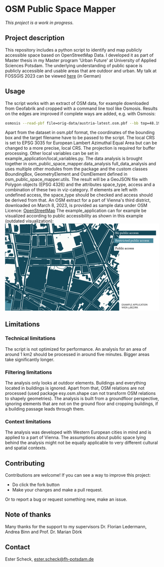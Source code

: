 # OSM Public Space Mapper

*This project is a work in progress.*

## Project description
This repository includes a python script to identify and map publicly accessible space based on OpenStreetMap Data.
I developed it as part of Master thesis in my Master program 'Urban Future' at University of Applied Sciences Potsdam.
The underlying understanding of public space is publicly accessible and usable areas that are outdoor and urban.
My talk at FOSSGIS 2023 can be viewed [here](https://pretalx.com/fossgis2023/talk/Y77U8A/) (in German)

## Usage

The script works with an extract of OSM data, for example downloaded from Geofabrik and cropped with a command line tool like Osmosis.
Results on the edges are improved if complete ways are added, e.g. with Osmosis:

```bash
osmosis --read-pbf file=orig-data/austria-latest.osm.pbf --bb top=48.1999 left=16.3843 bottom=48.1931 right=16.3977 completeWays=yes --wb data/sample-data-rennweg-to-arenbergpark.osm.pbf
```
Apart from the dataset in osm.pbf format, the coordinates of the bounding box and the target filename have to be passed to the script.
The local CRS is set to EPSG 3035 for European Lambert Azimuthal Equal Area but can be changed to a more precise, local CRS.
The projection is required for buffer processing.
Other local variables can be set in example_application/local_variables.py.
The data analysis is brought together in osm_public_space_mapper.data_analysis
full_data_analysis and uses multiple other modules from the package and the custom classes BoundingBox, GeometryElement and OsmElement defined in osm_public_space_mapper.utils.
The result will be a GeoJSON file with Polygon objects (EPSG 4326) and the attributes space_type, access and a combination of these two in viz-category.
If elements are left with undefined access, the space_type should be checked and access should be derived from that.
An OSM extract for a part of Vienna's third district, downloaded on March 8, 2023, is provided as sample data under OSM Licence: [OpenStreetMap](https://wiki.osmfoundation.org/wiki/Licence/Attribution_Guidelines)
The example_application can for example be visualized according to public accessibility as shown in this example (outdated visualization):
![visualization of publicly accessible space in the sample area in Vienna's third district](example_application/sample_visualization.png)

## Limitations

### Technical limitations

The script is not optimized for performance.
An analysis for an area of around 1 km2 should be processed in around five minutes.
Bigger areas take significantly longer.

### Filtering limitations

The analysis only looks at outdoor elements.
Buildings and everything located in buildings is ignored.
Apart from that, OSM relations are not processed (used package esy.osm.shape can not transform OSM relations to shapely geometries).
The analysis is built from a groundfloor perspective, ignoring elements that are not on the ground floor and cropping buildings, if a building passage leads through them.

### Context limitations

The analysis was developed with Western European cities in mind and is applied to a part of Vienna.
The assumptions about public space lying behind the analysis might not be equally applicable to very different cultural and spatial contexts.

## Contributing

Contributions are welcome! If you can see a way to improve this project:

- Do click the fork button
- Make your changes and make a pull request.

Or to report a bug or request something new, make an issue.

## Note of thanks

Many thanks for the support to my supervisors Dr. Florian Ledermann, Andrea Binn and Prof. Dr. Marian Dörk

## Contact

Ester Scheck, [ester.scheck@fh-potsdam.de](mailto:ester.scheck@fh-potsdam.de)
